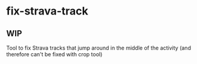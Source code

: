 # fix-strava-track
## WIP
Tool to fix Strava tracks that jump around in the middle of the activity (and therefore can't be fixed with crop tool)
